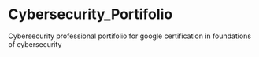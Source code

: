 # Cybersecurity_Portifolio
Cybersecurity professional portifolio for google certification in foundations of cybersecurity
